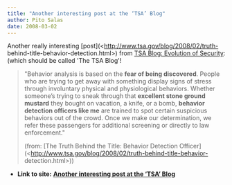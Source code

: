 ```yaml
---
title: "Another interesting post at the ‘TSA’ Blog"
author: Pito Salas
date: 2008-03-02
---
```




Another really interesting [post](<http://www.tsa.gov/blog/2008/02/truth-
behind-title-behavior-detection.html>) from [TSA Blog: Evolution of
Security](<http://www.tsa.gov/blog/index.shtm>): (which should be called 'The
TSA Blog'!

> "Behavior analysis is based on the **fear of being discovered**. People who
> are trying to get away with something display signs of stress through
> involuntary physical and physiological behaviors. Whether someone’s trying
> to sneak through that **excellent stone ground mustard** they bought on
> vacation, a knife, or a bomb, **behavior detection officers like me** are
> trained to spot certain suspicious behaviors out of the crowd. Once we make
> our determination, we refer these passengers for additional screening or
> directly to law enforcement."
>
> (from: [The Truth Behind the Title: Behavior Detection
> Officer](<http://www.tsa.gov/blog/2008/02/truth-behind-title-behavior-
> detection.html>))


* **Link to site:** **[Another interesting post at the ‘TSA’ Blog](None)**
